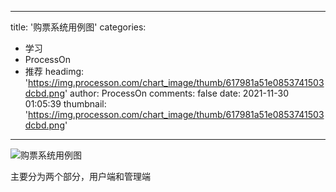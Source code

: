 
---
title: '购票系统用例图'
categories: 
 - 学习
 - ProcessOn
 - 推荐
headimg: 'https://img.processon.com/chart_image/thumb/617981a51e0853741503dcbd.png'
author: ProcessOn
comments: false
date: 2021-11-30 01:05:39
thumbnail: 'https://img.processon.com/chart_image/thumb/617981a51e0853741503dcbd.png'
---

<div>   
<img class="thumb" alt="购票系统用例图" src="https://img.processon.com/chart_image/thumb/617981a51e0853741503dcbd.png" referrerpolicy="no-referrer">
<p>主要分为两个部分，用户端和管理端</p>  
</div>
            